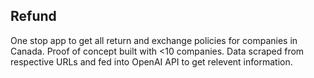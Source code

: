 ## Refund

One stop app to get all return and exchange policies for companies in Canada.
Proof of concept built with <10 companies.
Data scraped from respective URLs and fed into OpenAI API to get relevent information.
